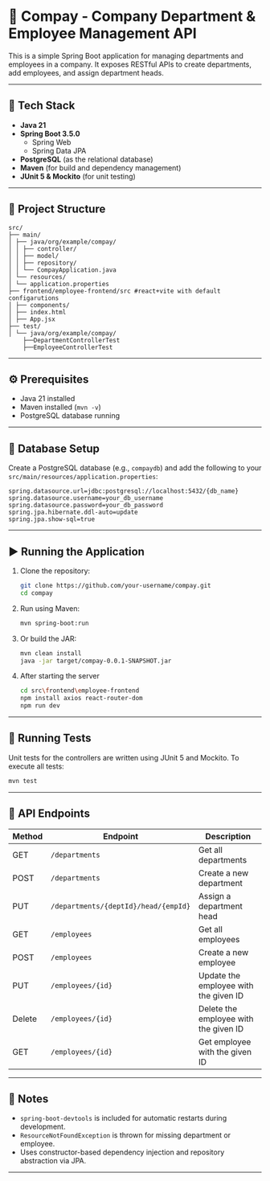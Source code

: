 # 🏢 Compay - Company Department & Employee Management API

This is a simple Spring Boot application for managing departments and employees in a company. It exposes RESTful APIs to create departments, add employees, and assign department heads.

---

## 🚀 Tech Stack

- **Java 21**
- **Spring Boot 3.5.0**
    - Spring Web
    - Spring Data JPA
- **PostgreSQL** (as the relational database)
- **Maven** (for build and dependency management)
- **JUnit 5 & Mockito** (for unit testing)

---

## 📁 Project Structure

```
src/
├── main/
│ ├── java/org/example/compay/
│ │ ├── controller/
│ │ ├── model/ 
│ │ ├── repository/
│ │ └── CompayApplication.java
│ └── resources/
│ └── application.properties
├── frontend/employee-frontend/src #react+vite with default configarutions
│ ├── components/
│ ├── index.html
│ ├── App.jsx
├── test/
│ └── java/org/example/compay/
    ├──DepartmentControllerTest
    ├──EmployeeControllerTest
```

---

## ⚙️ Prerequisites

- Java 21 installed
- Maven installed (`mvn -v`)
- PostgreSQL database running

---

## 🧪 Database Setup

Create a PostgreSQL database (e.g., `compaydb`) and add the following to your `src/main/resources/application.properties`:

```properties
spring.datasource.url=jdbc:postgresql://localhost:5432/{db_name}
spring.datasource.username=your_db_username
spring.datasource.password=your_db_password
spring.jpa.hibernate.ddl-auto=update
spring.jpa.show-sql=true
```

---

## ▶️ Running the Application

1. Clone the repository:
   ```bash
   git clone https://github.com/your-username/compay.git
   cd compay
   ```

2. Run using Maven:
   ```bash
   mvn spring-boot:run
   ```

3. Or build the JAR:
   ```bash
   mvn clean install
   java -jar target/compay-0.0.1-SNAPSHOT.jar
   ```
4. After starting the server
    ``` bash
    cd src\frontend\employee-frontend
    npm install axios react-router-dom
    npm run dev
   ```
---

## 🧪 Running Tests

Unit tests for the controllers are written using JUnit 5 and Mockito. To execute all tests:

```bash
mvn test
```

---

## 🔗 API Endpoints

| Method | Endpoint                             | Description                           |
|--------|--------------------------------------|---------------------------------------|
| GET    | `/departments`                       | Get all departments                   |
| POST   | `/departments`                       | Create a new department               |
| PUT    | `/departments/{deptId}/head/{empId}` | Assign a department head              |
| GET    | `/employees`                         | Get all employees                     |
| POST   | `/employees`                         | Create a new employee                 |
| PUT    | `/employees/{id}`                    | Update the employee with the given ID |
| Delete | `/employees/{id}`                    | Delete the employee with the given ID |
| GET    | `/employees/{id}`                    | Get employee with the given ID        |
---

## 📌 Notes

- `spring-boot-devtools` is included for automatic restarts during development.
- `ResourceNotFoundException` is thrown for missing department or employee.
- Uses constructor-based dependency injection and repository abstraction via JPA.

---

